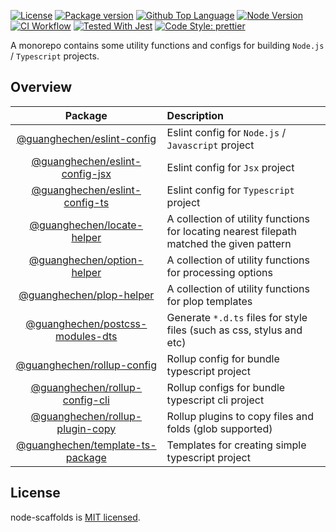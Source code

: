 [![License](https://img.shields.io/github/license/guanghechen/node-scaffolds)](#license)
[![Package version](https://img.shields.io/github/v/tag/guanghechen/node-scaffolds?include_prereleases&sort=semver)](https://github.com/guanghechen/node-scaffolds/tags)
[![Github Top Language](https://img.shields.io/github/languages/top/guanghechen/node-scaffolds)](https://github.com/guanghechen/node-scaffolds/search?l=typescript)
[![Node Version](https://img.shields.io/node/v/@guanghechen/rollup-config)](https://github.com/nodejs/node)
[![CI Workflow](https://github.com/guanghechen/node-scaffolds/workflows/Build/badge.svg?branch=master)](https://github.com/guanghechen/node-scaffolds/actions/workflows/ci.yml)
[![Tested With Jest](https://img.shields.io/badge/tested_with-jest-9c465e.svg)](https://github.com/facebook/jest)
[![Code Style: prettier](https://img.shields.io/badge/code_style-prettier-ff69b4.svg?style=flat-square)](https://github.com/prettier/prettier)


A monorepo contains some utility functions and configs for building `Node.js` / `Typescript` projects.

## Overview

Package                               | Description
:------------------------------------:|:--------------------------
[@guanghechen/eslint-config][]        | Eslint config for `Node.js` / `Javascript` project
[@guanghechen/eslint-config-jsx][]    | Eslint config for `Jsx` project
[@guanghechen/eslint-config-ts][]     | Eslint config for `Typescript` project
[@guanghechen/locate-helper][]        | A collection of utility functions for locating nearest filepath matched the given pattern
[@guanghechen/option-helper][]        | A collection of utility functions for processing options
[@guanghechen/plop-helper][]          | A collection of utility functions for plop templates
[@guanghechen/postcss-modules-dts][]  | Generate `*.d.ts` files for style files (such as css, stylus and etc)
[@guanghechen/rollup-config][]        | Rollup config for bundle typescript project
[@guanghechen/rollup-config-cli][]    | Rollup configs for bundle typescript cli project
[@guanghechen/rollup-plugin-copy][]   | Rollup plugins to copy files and folds (glob supported)
[@guanghechen/template-ts-package][]  | Templates for creating simple typescript project


## License

node-scaffolds is [MIT licensed](https://github.com/guanghechen/node-scaffolds/blob/master/LICENSE).


[@guanghechen/eslint-config]: ./packages/eslint-config
[@guanghechen/eslint-config-jsx]: ./packages/eslint-config-jsx
[@guanghechen/eslint-config-ts]: ./packages/eslint-config-ts
[@guanghechen/locate-helper]: ./packages/locate-helper
[@guanghechen/option-helper]: ./packages/option-helper
[@guanghechen/plop-helper]: ./packages/plop-helper
[@guanghechen/postcss-modules-dts]: ./packages/postcss-modules-dts
[@guanghechen/rollup-config]: ./packages/rollup-config
[@guanghechen/rollup-config-cli]: ./packages/rollup-config-cli
[@guanghechen/rollup-plugin-copy]: ./packages/rollup-plugin-copy
[@guanghechen/template-ts-package]: ./packages/template-ts-package
